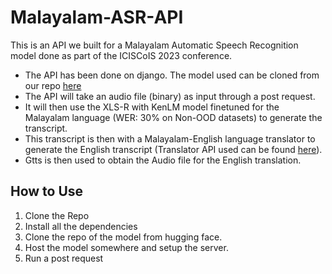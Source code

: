 # Malayalam-ASR-API
This is an API we built for a Malayalam Automatic Speech Recognition model done as part of the ICISCoIS 2023 conference.

- The API has been done on django. The model used can be cloned from our repo [here](https://huggingface.co/5p33ch3xpr/XLS-R-with-LM)
- The API will take an audio file (binary) as input through a post request.
- It will then use the XLS-R with KenLM model finetuned for the Malayalam language (WER: 30% on Non-OOD datasets) to generate the transcript.
- This transcript is then with a Malayalam-English language translator to generate the English transcript (Translator API used can be found [here](https://rapidapi.com/sibaridev/api/rapid-translate-multi-traduction)).
- Gtts is then used to obtain the Audio file for the English translation.

## How to Use
  1.  Clone the Repo
  2.  Install all the dependencies
  3.  Clone the repo of the model from hugging face.
  4.  Host the model somewhere and setup the server.
  4.  Run a post request
